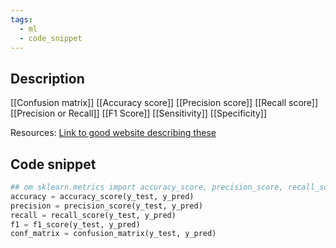 ```yaml
---
tags:
  - ml
  - code_snippet
---
```

## Description

[[Confusion matrix]]
[[Accuracy score]]
[[Precision score]]
[[Recall score]]
[[Precision or Recall]]
[[F1 Score]]
[[Sensitivity]]
[[Specificity]]

Resources:
[Link to good website describing these](https://txt.cohere.com/classification-eval-metrics/)
## Code snippet

```python
## om sklearn.metrics import accuracy_score, precision_score, recall_score, f1_score
accuracy = accuracy_score(y_test, y_pred)
precision = precision_score(y_test, y_pred)
recall = recall_score(y_test, y_pred)
f1 = f1_score(y_test, y_pred)
conf_matrix = confusion_matrix(y_test, y_pred)
```



